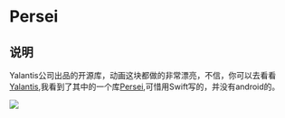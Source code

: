  Persei
 =====================
 
 说明
----------------
Yalantis公司出品的开源库，动画这块都做的非常漂亮，不信，你可以去看看[Yalantis](https://github.com/Yalantis),我看到了其中的一个库[Persei](https://github.com/Yalantis/Persei),可惜用Swift写的，并没有android的。

![](https://github.com/Yalantis/Persei/raw/master/Assets/animation.gif)


